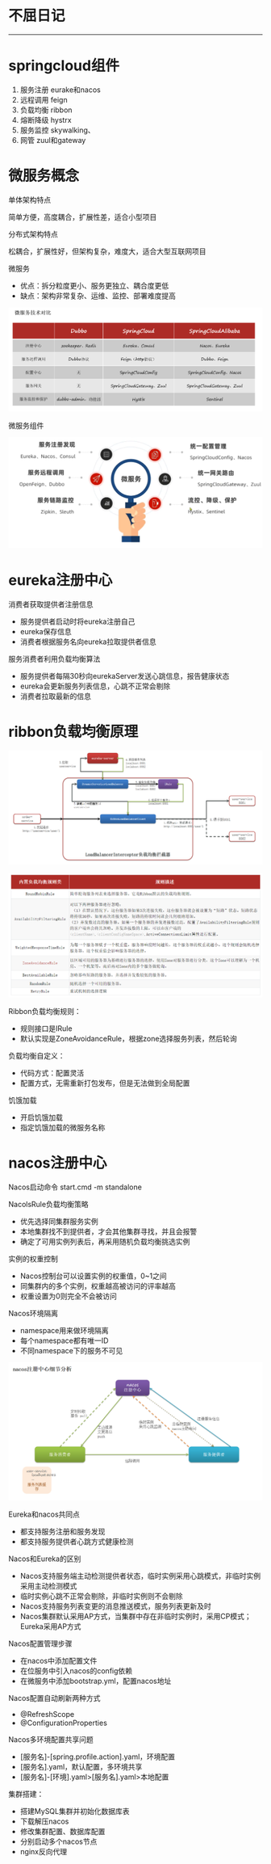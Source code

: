 # 不屈日记

---

# springcloud组件

1) 服务注册 eurake和nacos
2) 远程调用 feign
3) 负载均衡 ribbon
4) 熔断降级 hystrx
5) 服务监控 skywalking、
6) 网管 zuul和gateway
# 微服务概念

单体架构特点

简单方便，高度耦合，扩展性差，适合小型项目

分布式架构特点

松耦合，扩展性好，但架构复杂，难度大，适合大型互联网项目

微服务

* 优点：拆分粒度更小、服务更独立、耦合度更低
* 缺点：架构非常复杂、运维、监控、部署难度提高

![img.png](img.png)

微服务组件

![img_1.png](img_1.png)



# eureka注册中心

消费者获取提供者注册信息
* 服务提供者启动时将eureka注册自己
* eureka保存信息
* 消费者根据服务名向eureka拉取提供者信息

服务消费者利用负载均衡算法
* 服务提供者每隔30秒向eurekaServer发送心跳信息，报告健康状态
* eureka会更新服务列表信息，心跳不正常会剔除
* 消费者拉取最新的信息

# ribbon负载均衡原理

![img_2.png](img_2.png)

![img_3.png](img_3.png)

Ribbon负载均衡规则：
* 规则接口是IRule
* 默认实现是ZoneAvoidanceRule，根据zone选择服务列表，然后轮询

负载均衡自定义：
* 代码方式：配置灵活
* 配置方式，无需重新打包发布，但是无法做到全局配置

饥饿加载
* 开启饥饿加载
* 指定饥饿加载的微服务名称

# nacos注册中心

Nacos启动命令   start.cmd -m standalone

NacolsRule负载均衡策略
* 优先选择同集群服务实例
* 本地集群找不到提供者，才会其他集群寻找，并且会报警
* 确定了可用实例列表后，再采用随机负载均衡挑选实例

实例的权重控制
* Nacos控制台可以设置实例的权重值，0~1之间
* 同集群内的多个实例，权重越高被访问的评率越高
* 权重设置为0则完全不会被访问

Nacos环境隔离
* namespace用来做环境隔离
* 每个namespace都有唯一ID
* 不同namespace下的服务不可见

![img_4.png](img_4.png)



Eureka和nacos共同点
* 都支持服务注册和服务发现
* 都支持服务提供者心跳方式健康检测

Nacos和Eureka的区别
* Nacos支持服务端主动检测提供者状态，临时实例采用心跳模式，非临时实例采用主动检测模式
* 临时实例心跳不正常会剔除，非临时实例则不会剔除
* Nacos支持服务列表变更的消息推送模式，服务列表更新及时
* Nacos集群默认采用AP方式，当集群中存在非临时实例时，采用CP模式；Eureka采用AP方式

Nacos配置管理步骤
* 在nacos中添加配置文件
* 在位服务中引入nacos的config依赖
* 在微服务中添加bootstrap.yml，配置nacos地址

Nacos配置自动刷新两种方式
* @RefreshScope
* @ConfigurationProperties

Nacos多环境配置共享问题
* [服务名]-[spring.profile.action].yaml，环境配置
* [服务名].yaml，默认配置，多环境共享
* [服务名]-[环境].yaml>[服务名].yaml>本地配置

集群搭建：
* 搭建MySQL集群并初始化数据库表
* 下载解压nacos
* 修改集群配置、数据库配置
* 分别启动多个nacos节点
* nginx反向代理


























































































































